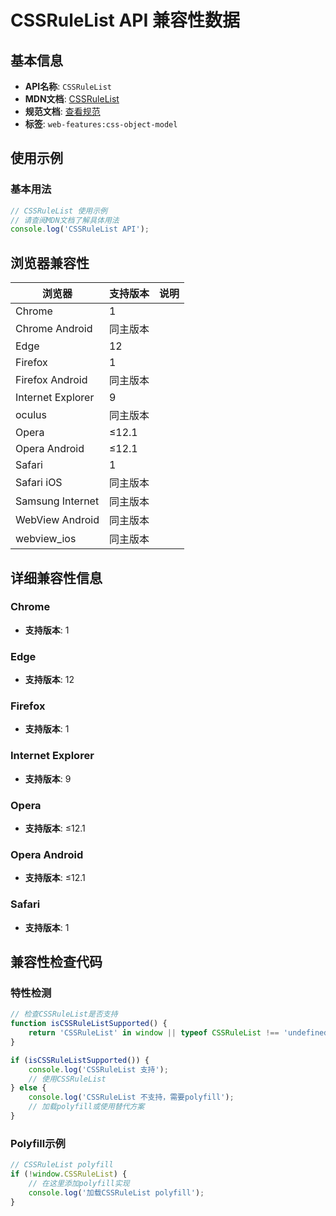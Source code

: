 # CSSRuleList API 兼容性数据

## 基本信息

- **API名称**: `CSSRuleList`
- **MDN文档**: [CSSRuleList](https://developer.mozilla.org/docs/Web/API/CSSRuleList)
- **规范文档**: [查看规范](https://drafts.csswg.org/cssom/#the-cssrulelist-interface)
- **标签**: `web-features:css-object-model`

## 使用示例

### 基本用法

```javascript
// CSSRuleList 使用示例
// 请查阅MDN文档了解具体用法
console.log('CSSRuleList API');
```

## 浏览器兼容性

| 浏览器 | 支持版本 | 说明 |
|--------|----------|------|
| Chrome | 1 |  |
| Chrome Android | 同主版本 |  |
| Edge | 12 |  |
| Firefox | 1 |  |
| Firefox Android | 同主版本 |  |
| Internet Explorer | 9 |  |
| oculus | 同主版本 |  |
| Opera | ≤12.1 |  |
| Opera Android | ≤12.1 |  |
| Safari | 1 |  |
| Safari iOS | 同主版本 |  |
| Samsung Internet | 同主版本 |  |
| WebView Android | 同主版本 |  |
| webview_ios | 同主版本 |  |

## 详细兼容性信息

### Chrome

- **支持版本**: 1

### Edge

- **支持版本**: 12

### Firefox

- **支持版本**: 1

### Internet Explorer

- **支持版本**: 9

### Opera

- **支持版本**: ≤12.1

### Opera Android

- **支持版本**: ≤12.1

### Safari

- **支持版本**: 1

## 兼容性检查代码

### 特性检测

```javascript
// 检查CSSRuleList是否支持
function isCSSRuleListSupported() {
    return 'CSSRuleList' in window || typeof CSSRuleList !== 'undefined';
}

if (isCSSRuleListSupported()) {
    console.log('CSSRuleList 支持');
    // 使用CSSRuleList
} else {
    console.log('CSSRuleList 不支持，需要polyfill');
    // 加载polyfill或使用替代方案
}
```

### Polyfill示例

```javascript
// CSSRuleList polyfill
if (!window.CSSRuleList) {
    // 在这里添加polyfill实现
    console.log('加载CSSRuleList polyfill');
}
```

